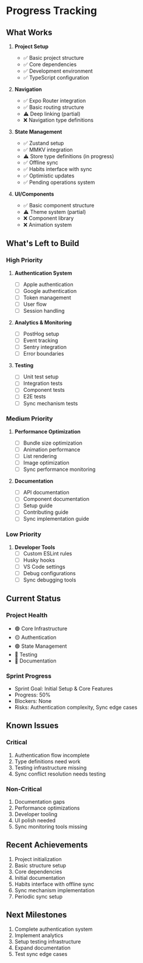 # Progress Tracking

## What Works

1. **Project Setup**

   - ✅ Basic project structure
   - ✅ Core dependencies
   - ✅ Development environment
   - ✅ TypeScript configuration

2. **Navigation**

   - ✅ Expo Router integration
   - ✅ Basic routing structure
   - ⚠️ Deep linking (partial)
   - ❌ Navigation type definitions

3. **State Management**

   - ✅ Zustand setup
   - ✅ MMKV integration
   - ⚠️ Store type definitions (in progress)
   - ✅ Offline sync
   - ✅ Habits interface with sync
   - ✅ Optimistic updates
   - ✅ Pending operations system

4. **UI/Components**
   - ✅ Basic component structure
   - ⚠️ Theme system (partial)
   - ❌ Component library
   - ❌ Animation system

## What's Left to Build

### High Priority

1. **Authentication System**

   - [ ] Apple authentication
   - [ ] Google authentication
   - [ ] Token management
   - [ ] User flow
   - [ ] Session handling

2. **Analytics & Monitoring**

   - [ ] PostHog setup
   - [ ] Event tracking
   - [ ] Sentry integration
   - [ ] Error boundaries

3. **Testing**
   - [ ] Unit test setup
   - [ ] Integration tests
   - [ ] Component tests
   - [ ] E2E tests
   - [ ] Sync mechanism tests

### Medium Priority

1. **Performance Optimization**

   - [ ] Bundle size optimization
   - [ ] Animation performance
   - [ ] List rendering
   - [ ] Image optimization
   - [ ] Sync performance monitoring

2. **Documentation**
   - [ ] API documentation
   - [ ] Component documentation
   - [ ] Setup guide
   - [ ] Contributing guide
   - [ ] Sync implementation guide

### Low Priority

1. **Developer Tools**
   - [ ] Custom ESLint rules
   - [ ] Husky hooks
   - [ ] VS Code settings
   - [ ] Debug configurations
   - [ ] Sync debugging tools

## Current Status

### Project Health

- 🟢 Core Infrastructure
- 🟡 Authentication
- 🟢 State Management
- 🔴 Testing
- 🔴 Documentation

### Sprint Progress

- Sprint Goal: Initial Setup & Core Features
- Progress: 50%
- Blockers: None
- Risks: Authentication complexity, Sync edge cases

## Known Issues

### Critical

1. Authentication flow incomplete
2. Type definitions need work
3. Testing infrastructure missing
4. Sync conflict resolution needs testing

### Non-Critical

1. Documentation gaps
2. Performance optimizations
3. Developer tooling
4. UI polish needed
5. Sync monitoring tools missing

## Recent Achievements

1. Project initialization
2. Basic structure setup
3. Core dependencies
4. Initial documentation
5. Habits interface with offline sync
6. Sync mechanism implementation
7. Periodic sync setup

## Next Milestones

1. Complete authentication system
2. Implement analytics
3. Setup testing infrastructure
4. Expand documentation
5. Test sync edge cases
